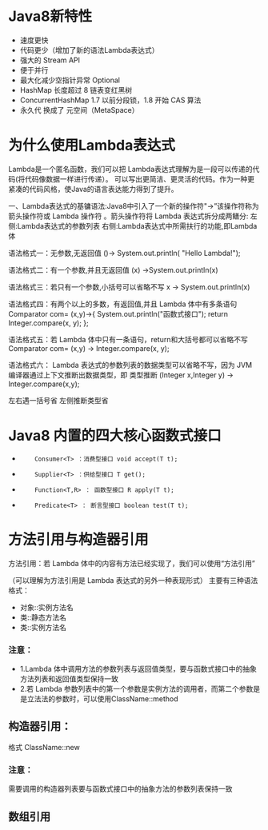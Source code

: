 # Java8新特性

- 速度更快
- 代码更少（增加了新的语法Lambda表达式）
- 强大的 Stream API
- 便于并行
- 最大化减少空指针异常 Optional
- HashMap 长度超过 8 链表变红黑树
- ConcurrentHashMap 1.7 以前分段锁，1.8 开始 CAS 算法
- 永久代 换成了 元空间（MetaSpace）


# 为什么使用Lambda表达式
Lambda是一个匿名函数，我们可以把 Lambda表达式理解为是一段可以传递的代码(将代码像数据一样进行传递）。
可以写出更简洁、更灵活的代码。作为一种更紧凑的代码风格，使Java的语言表达能力得到了提升。


一、Lambda表达式的基镛语法:Java8中引入了一个新的操作符"->”该操作符称为箭头操作符或 Lambda 操作符 。箭头操作符将 Lambda 表达式拆分成两鳝分:
左侧:Lambda表达式的参数列表
右侧:Lambda表达式中所需扶行的功能,即Lambda体

语法格式一：无参数,无返回值
()-> System.out.println( "Hello Lambda!");

语法格式二：有一个参数,并且无返回值
(x) ->System.out.println(x)

语法格式三：若只有一个参数,小括号可以省略不写
x -> System.out.println(x)

语法格式四：有两个以上的多数，有返回值,并且 Lambda 体中有多条语句
Comparator<Integer> com= (x,y)->{
    System.out.println("函数式接口");
    return Integer.compare(x, y);
};

语法格式五：若 Lambda 体中只有一条语句，return和大括号都可以省略不写
Comparator<Integer> com= (x,y) -> Integer.compare(x, y);

语法格式六： Lambda 表达式的参数列表的数据类型可以省略不写，因为 JVM 编译器通过上下文推断出数据类型，即 类型推断
(Integer x,Integer y) -> Integer.compare(x,y);

左右遇一括号省
左侧推断类型省


# Java8 内置的四大核心函数式接口

 *         Consumer<T> ：消费型接口 void accept(T t);
 *         Supplier<T> ：供给型接口 T get();
 *         Function<T,R> ： 函数型接口 R apply(T t);
 *         Predicate<T> ： 断言型接口 boolean test(T t);


# 方法引用与构造器引用

方法引用：若 Lambda 体中的内容有方法已经实现了，我们可以使用“方法引用”

（可以理解为方法引用是 Lambda 表达式的另外一种表现形式）
主要有三种语法格式：
* 对象::实例方法名
* 类::静态方法名
* 类::实例方法名


### 注意：
- 1.Lambda 体中调用方法的参数列表与返回值类型，要与函数式接口中的抽象方法列表和返回值类型保持一致
- 2.若 Lambda 参数列表中的第一个参数是实例方法的调用者，而第二个参数是是立法法的参数时，可以使用ClassName::method

## 构造器引用： 
格式 ClassName::new   
### 注意：
需要调用的构造器列表要与函数式接口中的抽象方法的参数列表保持一致

## 数组引用
